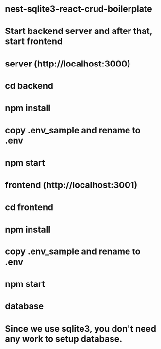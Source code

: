 # nest-sqlite3-react-crud-boilerplate

# Start backend server and after that, start frontend

# server (http://localhost:3000)
# cd backend
# npm install
# copy .env_sample and rename to .env
# npm start

# frontend (http://localhost:3001)
# cd frontend
# npm install
# copy .env_sample and rename to .env
# npm start

# database 
# Since we use sqlite3, you don't need any work to setup database.